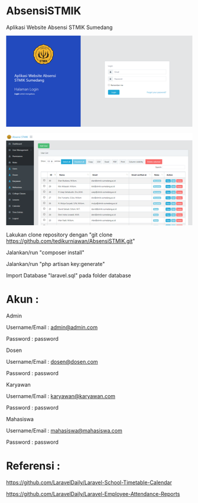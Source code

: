 # AbsensiSTMIK
Aplikasi Website Absensi STMIK Sumedang

![Alt text](/image/login-page.png?raw=true "Halaman Login")

![Alt text](/image/admin-page.png?raw=true "Halaman Admin")

Lakukan clone repository dengan "git clone https://github.com/tedikurniawan/AbsensiSTMIK.git"

Jalankan/run "composer install"

Jalankan/run "php artisan key:generate"

Import Database "laravel.sql" pada folder database

# Akun :

Admin

Username/Email : admin@admin.com

Password       : password

Dosen

Username/Email : dosen@dosen.com

Password       : password

Karyawan

Username/Email : karyawan@karyawan.com

Password       : password

Mahasiswa

Username/Email : mahasiswa@mahasiswa.com

Password       : password

# Referensi :

https://github.com/LaravelDaily/Laravel-School-Timetable-Calendar

https://github.com/LaravelDaily/Laravel-Employee-Attendance-Reports
